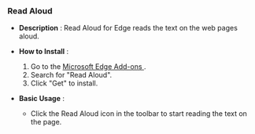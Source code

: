 ###  **Read Aloud**

  * **Description** : Read Aloud for Edge reads the text on the web pages aloud.   
  

  * **How to Install** : 
    1. Go to the [ Microsoft Edge Add-ons ](https://microsoftedge.microsoft.com/addons) . 
    2. Search for "Read Aloud". 
    3. Click "Get" to install. 

  * **Basic Usage** : 
    * Click the Read Aloud icon in the toolbar to start reading the text on the page. 
